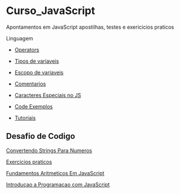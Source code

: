 # Curso_JavaScript

Apontamentos em JavaScript apostilhas, testes e exericicios praticos

Linguagem

- [Operators](https://github.com/VagnerBellacosa/Curso_JavaScript/blob/main/Operartors.Md)

- [Tipos de variaveis](https://github.com/VagnerBellacosa/Curso_JavaScript/blob/main/JavaScript_TiposVariaveis.md)

- [Escopo de variaveis](https://github.com/VagnerBellacosa/Curso_JavaScript/blob/main/JavaScript_Escopo.md)

- [Comentarios](https://github.com/VagnerBellacosa/Curso_JavaScript/blob/main/JavaScript_Comentarios.md)

- [Caracteres Especiais no JS](https://github.com/VagnerBellacosa/Curso_JavaScript/blob/main/CaracteresEspeciaisNoJavaScript.Md)

- [Code Exemplos](../js)

- [Tutoriais](https://github.com/VagnerBellacosa/Curso_JavaScript/tree/main/Tutoriais)

## Desafio de Codigo

  [Convertendo Strings Para Numeros](https://github.com/VagnerBellacosa/Curso_JavaScript/tree/main/ConvertendoStringsParaNumeros)

  [Exercicios praticos](https://github.com/VagnerBellacosa/Curso_JavaScript/tree/main/ExerciciosPraticos)
  
  [Fundamentos Aritmeticos Em JavaScript](https://github.com/VagnerBellacosa/Curso_JavaScript/tree/main/FundamentosAritm%C3%A9ticosEmJavaScript)
  
  [Introduçao a Programaçao com JavaScript](https://github.com/VagnerBellacosa/Curso_JavaScript/tree/main/Introdu%C3%A7%C3%A3o%20a%20Programa%C3%A7%C3%A3o%20com%20JavaScript)
